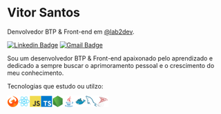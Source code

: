 # Vitor Santos

Denvolvedor BTP & Front-end em [@lab2dev](https://lab2dev.com/).

[![Linkedin Badge](https://img.shields.io/badge/-Vitor%20Santos-blue?logo=linkedin&logoColor=white&link=https://www.linkedin.com/in/vitors-santos/)](https://www.linkedin.com/in/vitors-santos/) 
[![Gmail Badge](https://img.shields.io/badge/-vvsspp423@gmail.com-red?logo=gmail&logoColor=white&link=mailto:vvsspp423@gmail.com)](mailto:vvsspp423@gmail.com)

Sou um desenvolvedor BTP & Front-end apaixonado pelo aprendizado e dedicado a sempre buscar o aprimoramento pessoal e o crescimento do meu conhecimento.

Tecnologias que estudo ou utilzo:

<img align="left" alt="SAP UI5" width="26px" src="https://raw.githubusercontent.com/SAP/ui5-webcomponents/main/packages/playground/assets/illustrations/compatibility-frameworks/UI5.svg" />
<img align="left" alt="React" width="26px" src="https://raw.githubusercontent.com/devicons/devicon/master/icons/react/react-original.svg" />
<img align="left" alt="JavaScript" width="26px" src="https://raw.githubusercontent.com/devicons/devicon/master/icons/javascript/javascript-original.svg" />
<img align="left" alt="JavaScript" width="26px" src="https://raw.githubusercontent.com/devicons/devicon/master/icons/typescript/typescript-original.svg" />
<img align="left" alt="JavaScript" width="26px" src="https://raw.githubusercontent.com/devicons/devicon/master/icons/nodejs/nodejs-original.svg" />
<img align="left" alt="JavaScript" width="26px" src="https://raw.githubusercontent.com/devicons/devicon/master/icons/java/java-original.svg" />
<img align="left" alt="JavaScript" width="26px" src="https://raw.githubusercontent.com/devicons/devicon/master/icons/docker/docker-original.svg" />
<img align="left" alt="JavaScript" width="26px" src="https://raw.githubusercontent.com/devicons/devicon/master/icons/mysql/mysql-original.svg" />
<img align="left" alt="JavaScript" width="26px" src="https://raw.githubusercontent.com/devicons/devicon/master/icons/microsoftsqlserver/microsoftsqlserver-original.svg" />
